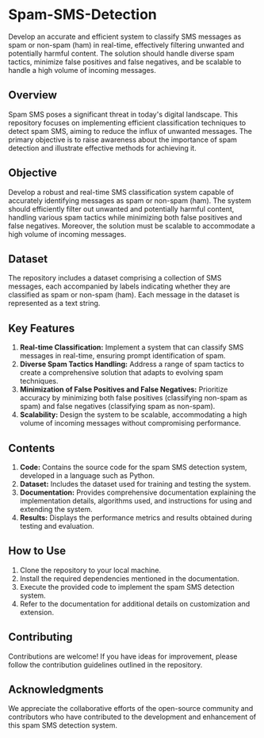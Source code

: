 # Spam-SMS-Detection
Develop an accurate and efficient system to classify SMS messages as spam or non-spam (ham) in real-time, effectively filtering unwanted and potentially harmful content. The solution should handle diverse spam tactics, minimize false positives and false negatives, and be scalable to handle a high volume of incoming messages.

## Overview
Spam SMS poses a significant threat in today's digital landscape. This repository focuses on implementing efficient classification techniques to detect spam SMS, aiming to reduce the influx of unwanted messages. The primary objective is to raise awareness about the importance of spam detection and illustrate effective methods for achieving it.

## Objective
Develop a robust and real-time SMS classification system capable of accurately identifying messages as spam or non-spam (ham). The system should efficiently filter out unwanted and potentially harmful content, handling various spam tactics while minimizing both false positives and false negatives. Moreover, the solution must be scalable to accommodate a high volume of incoming messages.

## Dataset
The repository includes a dataset comprising a collection of SMS messages, each accompanied by labels indicating whether they are classified as spam or non-spam (ham). Each message in the dataset is represented as a text string.

## Key Features
1. **Real-time Classification:** Implement a system that can classify SMS messages in real-time, ensuring prompt identification of spam.
2. **Diverse Spam Tactics Handling:** Address a range of spam tactics to create a comprehensive solution that adapts to evolving spam techniques.
3. **Minimization of False Positives and False Negatives:** Prioritize accuracy by minimizing both false positives (classifying non-spam as spam) and false negatives (classifying spam as non-spam).
4. **Scalability:** Design the system to be scalable, accommodating a high volume of incoming messages without compromising performance.

## Contents
1. **Code:** Contains the source code for the spam SMS detection system, developed in a language such as Python.
2. **Dataset:** Includes the dataset used for training and testing the system.
3. **Documentation:** Provides comprehensive documentation explaining the implementation details, algorithms used, and instructions for using and extending the system.
4. **Results:** Displays the performance metrics and results obtained during testing and evaluation.

## How to Use
1. Clone the repository to your local machine.
2. Install the required dependencies mentioned in the documentation.
3. Execute the provided code to implement the spam SMS detection system.
4. Refer to the documentation for additional details on customization and extension.

## Contributing
Contributions are welcome! If you have ideas for improvement, please follow the contribution guidelines outlined in the repository.

## Acknowledgments
We appreciate the collaborative efforts of the open-source community and contributors who have contributed to the development and enhancement of this spam SMS detection system.

